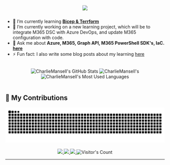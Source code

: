 <h1 align="center">
    <img src="https://readme-typing-svg.herokuapp.com/?font=Inter&size=48&center=true&vCenter=true&width=500&height=70&color=008000&duration=4000&lines=Hi+There!+👋;+I'm+Charlie+Mansell!;" />
</h1>

- 🌱 I’m currently learning **[Bicep & Terrform](https://learn.microsoft.com/en-us/azure/developer/terraform/comparing-terraform-and-bicep?tabs=comparing-bicep-terraform-integration-features)**
- 🔭 I’m currently working on a new learning project, which will be to integrate M365 DSC with Azure DevOps, and update M365 configuration with code.   
- 💬 Ask me about **Azure, M365, Graph API, M365 PowerShell SDK's, IaC. [here](https://github.com/CharlieMansell/CharlieMansell/issues)**
- ⚡ Fun fact: I also write some blog posts about my learning [here](https://resume.cmdevelop.com/#blog)
<br>
<div align=center>
  <img width=390 src="https://github-readme-stats.vercel.app/api?username=CharlieMansell&theme=transparent&count_private=true&show_icons=true&rank_icon=github&locale=en" alt="CharlieMansell's GitHub Stats" />
  <img width=390 src="https://github-readme-streak-stats.herokuapp.com/?user=CharlieMansell&theme=transparent&count_private=true&border_radius=10&locale=en" alt="CharlieMansell's" />
  <img width=325 src="https://github-readme-stats.vercel.app/api/top-langs?username=CharlieMansell&theme=transparent&layout=donut&hide=css&langs_count=8&border_radius=10&show_icons=true&locale=en" alt="CharlieMansell's Most Used Languages" />
</div>
<br>

## 🐍 My Contributions

<div align="center">
  <picture>
    <source media="(prefers-color-scheme: dark)" srcset="https://raw.githubusercontent.com/CharlieMansell/CharlieMansell/output/github-contribution-grid-snake-dark.svg" />
    <source media="(prefers-color-scheme: light)" srcset="https://raw.githubusercontent.com/CharlieMansell/CharlieMansell/output/github-contribution-grid-snake.svg" />
    <img alt="github-snake" src="https://raw.githubusercontent.com/CharlieMansell/CharlieMansell/output/github-contribution-grid-snake.svg" />
  </picture>
</div>
<br>
<div align="center">
  <a href="charliemansellwork@gmail.com">
    <img src="https://img.shields.io/badge/Gmail-333333?style=for-the-badge&logo=gmail&logoColor=red" />
  </a>
    <a href="https://resume.cmdevelop.com" target="_blank">
    <img src="https://img.shields.io/badge/MyWebsite-https%3A%2F%2Fresume.cmdevelop.com-brightgreen?style=for-the-badge" target="_blank" />
  </a>
  <a href="https://www.linkedin.com/in/charliemansellprofile/" target="_blank">
    <img src="https://img.shields.io/badge/LinkedIn-0077B5?style=for-the-badge&logo=linkedin&logoColor=white" target="_blank" />
  </a>
  <img src="https://komarev.com/ghpvc/?username=CharlieMansell" alt="Visitor's Count" />
</div>
<hr>

<!--
**CharlieMansell/CharlieMansell** is a ✨ _special_ ✨ repository because its `README.md` (this file) appears on your GitHub profile.

Here are some ideas to get you started:

- 🔭 I’m currently working on ...
- 🌱 I’m currently learning ...
- 👯 I’m looking to collaborate on ...
- 🤔 I’m looking for help with ...
- 💬 Ask me about ...
- 📫 How to reach me: ...
- 😄 Pronouns: ...
- ⚡ Fun fact: ...
-->
